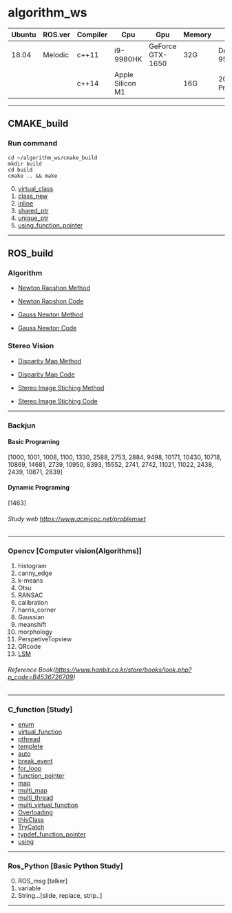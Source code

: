 # algorithm_ws
|Ubuntu|ROS.ver|Compiler|Cpu|Gpu|Memory|Device|
|------|---|---|---|---|---|---|
|18.04|Melodic|c++11|i9-9980HK|GeForce GTX-1650|32G|Dell-XPS-9570|
|||c++14|Apple Silicon M1||16G|2021MAC-Pro 14|
---
## CMAKE_build
### Run command ###
```
cd ~/algorithm_ws/cmake_build
mkdir build
cd build
cmake .. && make
```
0. [virtual_class](https://github.com/ytam1208/algorithm_ws/blob/master/cmake_build/src/virtual_class.cpp)
1. [class_new](https://github.com/ytam1208/algorithm_ws/blob/master/cmake_build/src/class_new.cpp)
2. [inline](https://github.com/ytam1208/algorithm_ws/blob/master/cmake_build/src/inline.cpp)
3. [shared_ptr](https://github.com/ytam1208/algorithm_ws/blob/master/cmake_build/src/shared_ptr.cpp)
4. [unique_ptr](https://github.com/ytam1208/algorithm_ws/blob/master/cmake_build/src/unique_ptr.cpp)
5. [using_function_pointer](https://github.com/ytam1208/algorithm_ws/blob/master/cmake_build/src/using_function_pointer.cpp)

---
## ROS_build 
### Algorithm 
* [Newton Rapshon Method](https://github.com/ytam1208/algorithm_ws/blob/master/README_dir/Newton_Rapshon_Method.md)

* [Newton Rapshon Code](https://github.com/ytam1208/algorithm_ws/blob/master/ROS_build/src/Algorithm/Algorithm_practice/src/Newton_Rapshon_Method.cpp)

* [Gauss Newton Method](https://github.com/ytam1208/algorithm_ws/blob/master/README_dir/Gauss-Newton_Method.md)

* [Gauss Newton Code](https://github.com/ytam1208/algorithm_ws/blob/master/ROS_build/src/Algorithm/Algorithm_practice/src/Gauss-Newton_Method.cpp)

### Stereo Vision
* [Disparity Map Method](https://opalescent-potato-6fd.notion.site/1-Stereo-Matching-1d3b920783f6471babbde3edcd2c70d9)
  
* [Disparity Map Code](https://github.com/ytam1208/algorithm_ws/blob/master/ROS_build/src/Opencv/src/Vision/Stereo/Get_disparity.cpp)
  
* [Stereo Image Stiching Method](https://opalescent-potato-6fd.notion.site/Image-Stiching-Panorama-566abf7c1049442795eb5fd55da847b0)
  
* [Stereo Image Stiching Code](https://github.com/ytam1208/algorithm_ws/blob/master/ROS_build/src/Opencv/src/Vision/Stereo/Stiching_image.cpp)


---
### Backjun
#### Basic Programing 
[1000, 1001, 1008, 1100, 1330, 2588, 2753, 2884, 9498, 10171, 10430, 10718, 10869, 14681, 2739, 10950, 8393, 15552, 2741, 2742, 11021, 11022, 2438, 2439, 10871, 2839]
#### Dynamic Programing 
[1463]
###### Study web https://www.acmicpc.net/problemset
---
### __Opencv__ [Computer vision(Algorithms)]
1. histogram
2. canny_edge
3. k-means
4. Otsu
5. RANSAC
6. calibration
7. harris_corner
8. Gaussian
9. meanshift
10. morphology
11. PerspetiveTopview
12. QRcode
13. [LSM](https://github.com/ytam1208/algorithm_ws/blob/master/ROS_build/src/Opencv/src/opencv_alg/Linear-LSM.cpp)
###### Reference Book(https://www.hanbit.co.kr/store/books/look.php?p_code=B4536726709)
---

### **C_function** [Study]
* [enum](https://github.com/ytam1208/algorithm_ws/blob/master/ROS_build/src/Practice/C_function/src/enum.cpp)
* [virtual_function](https://github.com/ytam1208/algorithm_ws/blob/master/ROS_build/src/Practice/C_function/src/virtual_function.cpp)
* [pthread](https://github.com/ytam1208/algorithm_ws/blob/master/ROS_build/src/Practice/C_function/src/thread_ex.cpp)
* [templete](https://github.com/ytam1208/algorithm_ws/blob/master/ROS_build/src/Practice/C_function/src/templete.cpp)
* [auto](https://github.com/ytam1208/algorithm_ws/blob/master/ROS_build/src/Practice/C_function/src/auto.cpp)
* [break_event](https://github.com/ytam1208/algorithm_ws/blob/master/ROS_build/src/Practice/C_function/src/break_event.cpp)
* [for_loop](https://github.com/ytam1208/algorithm_ws/blob/master/ROS_build/src/Practice/C_function/src/for_loop.cpp)
* [function_pointer](https://github.com/ytam1208/algorithm_ws/blob/master/ROS_build/src/Practice/C_function/src/function_pointer.cpp)
* [map](https://github.com/ytam1208/algorithm_ws/blob/master/ROS_build/src/Practice/C_function/src/map.cpp)
* [multi_map](https://github.com/ytam1208/algorithm_ws/blob/master/ROS_build/src/Practice/C_function/src/multi_map.cpp)
* [multi_thread](https://github.com/ytam1208/algorithm_ws/blob/master/ROS_build/src/Practice/C_function/src/multi_thread.cpp)
* [multi_virtual_function](https://github.com/ytam1208/algorithm_ws/blob/master/ROS_build/src/Practice/C_function/src/multi_virtual_function.cpp)
* [Overloading](https://github.com/ytam1208/algorithm_ws/blob/master/ROS_build/src/Practice/C_function/src/Overloading.cpp)
* [thisClass](https://github.com/ytam1208/algorithm_ws/blob/master/ROS_build/src/Practice/C_function/src/thisClass.cpp)
* [TryCatch](https://github.com/ytam1208/algorithm_ws/blob/master/ROS_build/src/Practice/C_function/src/TryCatch.cpp)
* [typdef_function_pointer](https://github.com/ytam1208/algorithm_ws/blob/master/ROS_build/src/Practice/C_function/src/typedef_pointer.cpp)
* [using](https://github.com/ytam1208/algorithm_ws/blob/master/ROS_build/src/Practice/C_function/src/using.cpp)
---
### Ros_Python [Basic Python Study]
0. ROS_msg [talker]
1. variable
2. String...[slide, replace, strip..]
---

